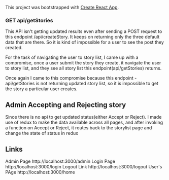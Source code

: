 This project was bootstrapped with [Create React App](https://github.com/facebook/create-react-app).

### GET api/getStories

This API isn't getting updated results even after sending a POST request to this endpoint /api/createStory. It keeps on returning only the three default data that are there.
So it is kind of impossible for a user to see the post they created.

For the task of navigating the user to story list, I came up with a compromise, once a user submit the story they create, it navigate the user to story list, and they see all story list this endpoint(api/getStories) returns. 

Once again I came to this compromise because this endpoint - api/getStories is not returning updated story list, so it is impossible to get the story a particular user creates.


## Admin Accepting and Rejecting story
Since there is no api to get updated status(either Accept or Reject). I made use of redux to make the data available across all pages, and after invoking a function on Accept or Reject, it routes back to the storylist page and change the state of status in redux


## Links
 Admin Page http://localhost:3000/admin
 Login Page http://localhost:3000/login
 Logout Link http://localhost:3000/logout
 User's PAge http://localhost:3000/home
 
